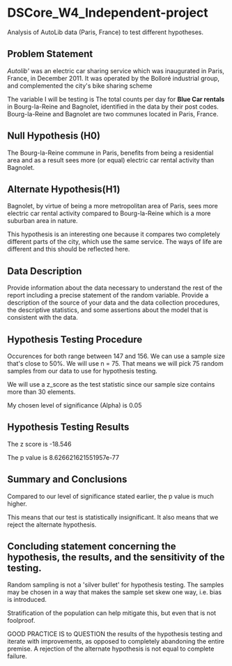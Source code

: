 # DSCore_W4_Independent-project
Analysis of AutoLib data (Paris, France) to test different hypotheses.

## Problem Statement
*Autolib'* was an electric car sharing service which was inaugurated in Paris, France, in December 2011. It was operated by the Bolloré industrial group, and complemented the city's bike sharing scheme

The variable I will be testing is The total counts per day for **Blue Car rentals** in Bourg-la-Reine and Bagnolet, identified in the data by their post codes.
Bourg-la-Reine and Bagnolet are two communes located in Paris, France.

## Null Hypothesis (H0)
The Bourg-la-Reine commune in Paris, benefits from being a residential area and as a result sees more (or equal) electric car rental activity than Bagnolet.

## Alternate Hypothesis(H1)
Bagnolet, by virtue of being a more metropolitan area of Paris, sees more electric car rental activity compared to Bourg-la-Reine which is a more suburban area in nature.

This hypothesis is an interesting one because it compares two completely different parts of the city, which use the same service. The ways of life are different and this should be reflected here. 

## Data Description
Provide information about the data necessary to understand the rest of the report including a precise statement of the random variable.
Provide a description of the source of your data and the data collection procedures, the descriptive statistics, and some assertions about the model that is consistent with the data. 

## Hypothesis Testing Procedure
Occurences for both range between 147 and 156. We can use a sample size that's close to 50%. We will use n = 75. That means we will pick 75 random samples from our data to use for hypothesis testing.

We will use a z_score as the test statistic since our sample size contains more than 30 elements.

My chosen level of significance (Alpha) is 0.05


## Hypothesis Testing Results
The z score is -18.546

The p value is 8.626621621551957e-77

## Summary and Conclusions
Compared to our level of significance stated earlier, the p value is much higher.

This means that our test is statistically insignificant. It also means that we reject the alternate hypothesis.

## Concluding statement concerning the hypothesis, the results, and the sensitivity of the testing.
Random sampling is not a 'silver bullet' for hypothesis testing. The samples may be chosen in a way that makes the sample set skew one way, i.e. bias is introduced.

Stratification of the population can help mitigate this, but even that is not foolproof.

GOOD PRACTICE IS to QUESTION the results of the hypothesis testing and iterate with improvements, as opposed to completely abandoning the entire premise. A rejection of the alternate hypothesis is not equal to complete failure.

